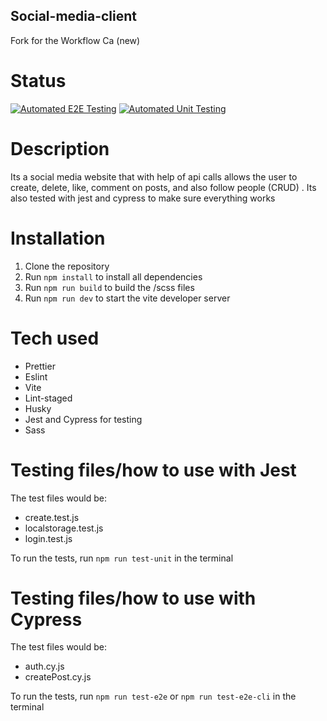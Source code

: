 ## Social-media-client

Fork for the Workflow Ca (new)

# Status

[![Automated E2E Testing](https://github.com/AdrianFred/social-media-client/actions/workflows/e2e-testing.yml/badge.svg)](https://github.com/AdrianFred/social-media-client/actions/workflows/e2e-testing.yml)
[![Automated Unit Testing](https://github.com/AdrianFred/social-media-client/actions/workflows/unit-test.yml/badge.svg)](https://github.com/AdrianFred/social-media-client/actions/workflows/unit-test.yml)

# Description

Its a social media website that with help of api calls allows the user to create, delete, like, comment on posts, and also follow people (CRUD) . Its also tested with jest and cypress to make sure everything works

# Installation

1. Clone the repository
2. Run `npm install` to install all dependencies
3. Run `npm run build` to build the /scss files
4. Run `npm run dev` to start the vite developer server

# Tech used

- Prettier
- Eslint
- Vite
- Lint-staged
- Husky
- Jest and Cypress for testing
- Sass

# Testing files/how to use with Jest

The test files would be:

- create.test.js
- localstorage.test.js
- login.test.js

To run the tests, run `npm run test-unit` in the terminal

# Testing files/how to use with Cypress

The test files would be:

- auth.cy.js
- createPost.cy.js

To run the tests, run `npm run test-e2e` or `npm run test-e2e-cli` in the terminal
